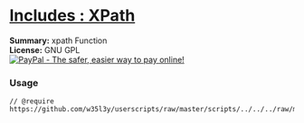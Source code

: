
# [Includes : XPath](.)

**Summary:** xpath Function<br />
**License:** GNU GPL<br />
[![PayPal - The safer, easier way to pay online!](https://www.paypalobjects.com/en_US/i/btn/btn_donate_SM.gif "PayPal - The safer, easier way to pay online!")](http://goo.gl/Fv19S)
### Usage
```
// @require		https://github.com/w35l3y/userscripts/raw/master/scripts/../../../raw/master/includes/Includes_XPath/63808.user.js
```

